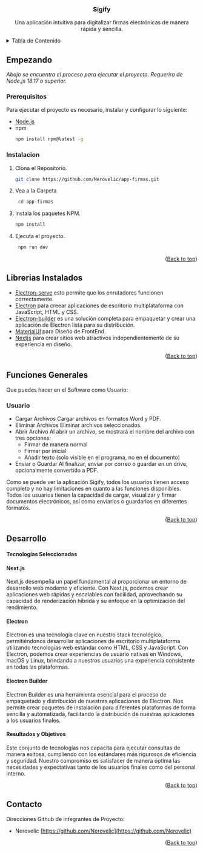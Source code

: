 <!--PROJECT BANNER-->

<a name="readme-top"></a>
<br />

<div align="center">
  <h3 align="center">Sigify</h3>
  <p align="center">
    Una aplicación intuitiva para digitalizar firmas electrónicas de manera rápida y sencilla.
  </p>
</div>
<!--TABLE OF CONTENTS-->
<details>
  <summary>Tabla de Contenido</summary>
  <ol>
    <li>
      <a href="#empezando">Empezando</a>
      <ul>
        <li><a href="#prerequisitos">Prerequisitos</a></li>
        <li><a href="#instalacion">Instalacion</a></li>
      </ul>
    </li>
    <li>
      <a href="#funciones-generales">Funciones Generales</a>
      <ul>
        <li><a href="#Usuario">Usuario</a></li>
      </ul>
    </li>
    <li><a href="#Librerias Instalados">Librerias Instalados</a></li>
    <li><a href="#contacto">Contacto</a></li>
  </ol>
</details>

<!-- GETTING STARTED -->

## Empezando

_Abajo se encuentra el proceso para ejecutar el proyecto. Requerira de Node.js 18.17 o superior._

### Prerequisitos

Para ejecutar el proyecto es necesario, instalar y configurar lo siguiente:

- [Node.js](https://nodejs.org/)
- npm
  ```sh
  npm install npm@latest -g
  ```
### Instalacion

1. Clona el Repositorio.
   ```sh
   git clone https://github.com/Nerovelic/app-firmas.git
   ```
2. Vea a la Carpeta
   ```sh
    cd app-firmas
   ```
3. Instala los paquetes NPM.
   ```sh
   npm install
   ```
4. Ejecuta el proyecto.
   ```sh
    npm run dev
   ```
   <p align="right">(<a href="#readme-top">Back to top</a>)</p>

<!-- System Function -->

## Librerias Instalados

- [Electron-serve](https://www.npmjs.com/package/electron-serve) esto permite que los enrutadores funcionen correctamente.
- [Electron](https://www.electronjs.org/es/) para creear aplicaciones de escritorio multiplataforma con JavaScript, HTML y CSS.
- [Electron-builder](https://www.electron.build/index.html) es una solución completa para empaquetar y crear una aplicación de Electron lista para su distribución.
- [MaterialUI](https://mui.com/) para Diseño de FrontEnd.
- [Nextjs](https://nextjs.org/) para crear sitios web atractivos independientemente de su experiencia en diseño.
  
 <p align="right">(<a href="#readme-top">Back to top</a>)</p>

## Funciones Generales

Que puedes hacer en el Software como Usuario:

### Usuario

- Cargar Archivos
  Cargar archivos en formatos Word y PDF.
- Eliminar Archivos
  Eliminar archivos seleccionados.
- Abrir Archivo
  Al abrir un archivo, se mostrará el nombre del archivo con tres opciones:
  - Firmar de manera normal
  - Firmar por inicial
  - Añadir texto (solo visible en el programa, no en el documento)
- Enviar o Guardar
  Al finalizar, enviar por correo o guardar en un drive, opcionalmente convertido a PDF.

Como se puede ver la aplicación  Sigify, todos los usuarios tienen acceso completo y no hay limitaciones en cuanto a las funciones disponibles. Todos los usuarios tienen la capacidad de cargar, visualizar y firmar documentos electrónicos, así como enviarlos o guardarlos en diferentes formatos. 

 <p align="right">(<a href="#readme-top">Back to top</a>)</p>

<!-- DEVELOPMENT -->

## Desarrollo

#### Tecnologías Seleccionadas

#### Next.js

Next.js desempeña un papel fundamental al proporcionar un entorno de desarrollo web moderno y eficiente. Con Next.js, podemos crear aplicaciones web rápidas y escalables con facilidad, aprovechando su capacidad de renderización híbrida y su enfoque en la optimización del rendimiento.

#### Electron

Electron es una tecnología clave en nuestro stack tecnológico, permitiéndonos desarrollar aplicaciones de escritorio multiplataforma utilizando tecnologías web estándar como HTML, CSS y JavaScript. Con Electron, podemos crear experiencias de usuario nativas en Windows, macOS y Linux, brindando a nuestros usuarios una experiencia consistente en todas las plataformas.

#### Electron Builder

Electron Builder es una herramienta esencial para el proceso de empaquetado y distribución de nuestras aplicaciones de Electron. Nos permite crear paquetes de instalación para diferentes plataformas de forma sencilla y automatizada, facilitando la distribución de nuestras aplicaciones a los usuarios finales.

#### Resultados y Objetivos

Este conjunto de tecnologías nos capacita para ejecutar consultas de manera exitosa, cumpliendo con los estándares más rigurosos de eficiencia y seguridad. Nuestro compromiso es satisfacer de manera óptima las necesidades y expectativas tanto de los usuarios finales como del personal interno.

<p align="right">(<a href="#readme-top">Back to top</a>)</p>

<!-- CONTACT -->

## Contacto

Direcciones Github de integrantes de Proyecto:

- Nerovelic  [https://github.com/Nerovelic](https://github.com/Nerovelic)

<p align="right">(<a href="#readme-top">Back to top</a>)</p>
